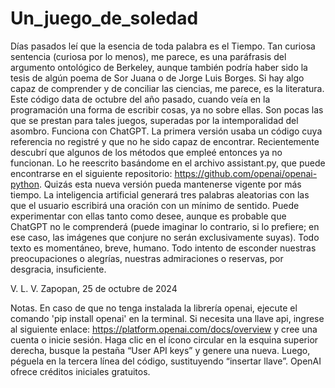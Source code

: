 # Un_juego_de_soledad

  Días pasados leí que la esencia de toda palabra es el Tiempo. Tan curiosa sentencia (curiosa por lo menos), me parece, es una paráfrasis del argumento ontológico de Berkeley, aunque también podría haber sido la tesis de algún poema de Sor Juana o de Jorge Luis Borges. Si hay algo capaz de comprender y de conciliar las ciencias, me parece, es la literatura.
	Este código data de octubre del año pasado, cuando veía en la programación una forma de escribir cosas, ya no sobre ellas. Son pocas las que se prestan para tales juegos, superadas por la intemporalidad del asombro.
	Funciona con ChatGPT. La primera versión usaba un código cuya referencia no registré y que no he sido capaz de encontrar. Recientemente descubrí que algunos de los métodos que empleé entonces ya no funcionan. Lo he reescrito basándome en el archivo assistant.py, que puede encontrarse en el siguiente repositorio: https://github.com/openai/openai-python. Quizás esta nueva versión pueda mantenerse vigente por más tiempo.
	La inteligencia artificial generará tres palabras aleatorias con las que el usuario escribirá una oración con un mínimo de sentido. Puede experimentar con ellas tanto como desee, aunque es probable que ChatGPT no le comprenderá (puede imaginar lo contrario, si lo prefiere; en ese caso, las imágenes que conjure no serán exclusivamente suyas).
	Todo texto es momentáneo, breve, humano. Todo intento de esconder nuestras preocupaciones o alegrías, nuestras admiraciones o reservas, por desgracia, insuficiente.

V. L. V.
Zapopan, 25 de octubre de 2024


Notas. En caso de que no tenga instalada la librería openai, ejecute el comando 'pip install openai' en la terminal.
	Si necesita una llave api, ingrese al siguiente enlace: https://platform.openai.com/docs/overview y cree una cuenta o inicie sesión. Haga clic en el ícono circular en la esquina superior derecha, busque la pestaña “User API keys” y genere una nueva. Luego, péguela en la tercera línea del código, sustituyendo “insertar llave”.
	OpenAI ofrece créditos iniciales gratuitos.
